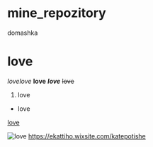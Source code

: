 # mine_repozitory
domashka
# love
*lovelove*
**love**
**_love_**
~~love~~
1. love
* love

[love](https://www.yandex.ru/)

![love](https://pp.userapi.com/c846018/v846018593/174c1f/S4kdqr6VVGE.jpg)
https://ekattiho.wixsite.com/katepotishe
